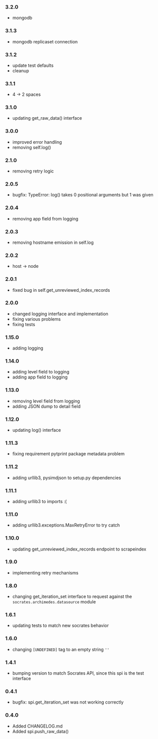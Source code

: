 ### 3.2.0

* mongodb

### 3.1.3

* mongodb replicaset connection

### 3.1.2

* update test defaults
* cleanup

### 3.1.1

* 4 -> 2 spaces

### 3.1.0

* updating get_raw_data() interface

### 3.0.0

* improved error handling
* removing self.log()

### 2.1.0

* removing retry logic

### 2.0.5

* bugfix: TypeError: log() takes 0 positional arguments but 1 was given

### 2.0.4

* removing app field from logging

### 2.0.3

* removing hostname emission in self.log

### 2.0.2

* host -> node

### 2.0.1

* fixed bug in self.get_unreviewed_index_records

### 2.0.0

* changed logging interface and implementation
* fixing various problems
* fixing tests

### 1.15.0

* adding logging

### 1.14.0

* adding level field to logging
* adding app field to logging

### 1.13.0

* removing level field from logging
* adding JSON dump to detail field

### 1.12.0

* updating log() interface

### 1.11.3

* fixing requirement pytprint package metadata problem

### 1.11.2

* adding urllib3, pysimdjson to setup.py dependencies

### 1.11.1

* adding urllib3 to imports :(

### 1.11.0

* adding urllib3.exceptions.MaxRetryError to try catch

### 1.10.0

* updating get_unreviewed_index_records endpoint to scrapeindex

### 1.9.0

* implementing retry mechanisms

### 1.8.0

* changing get_iteration_set interface to request against the `socrates.archimedes.datasource` module

### 1.6.1

* updating tests to match new socrates behavior

### 1.6.0

* changing `[UNDEFINED]` tag to an empty string `''`

### 1.4.1

* bumping version to match Socrates API, since this spi is the test interface

### 0.4.1

* bugfix: spi.get_iteration_set was not working correctly

### 0.4.0

* Added CHANGELOG.md
* Added spi.push_raw_data()